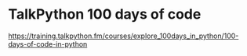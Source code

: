 # TalkPython 100 days of code

https://training.talkpython.fm/courses/explore_100days_in_python/100-days-of-code-in-python